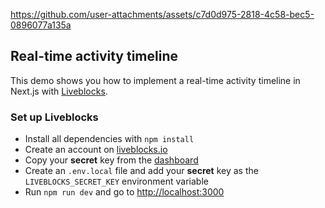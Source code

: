 https://github.com/user-attachments/assets/c7d0d975-2818-4c58-bec5-0896077a135a

## Real-time activity timeline

This demo shows you how to implement a real-time activity timeline in Next.js with [Liveblocks](https://liveblocks.io/).

### Set up Liveblocks

- Install all dependencies with `npm install`
- Create an account on [liveblocks.io](https://liveblocks.io/dashboard)
- Copy your **secret** key from the [dashboard](https://liveblocks.io/dashboard/apikeys)
- Create an `.env.local` file and add your **secret** key as the `LIVEBLOCKS_SECRET_KEY` environment variable
- Run `npm run dev` and go to [http://localhost:3000](http://localhost:3000)
